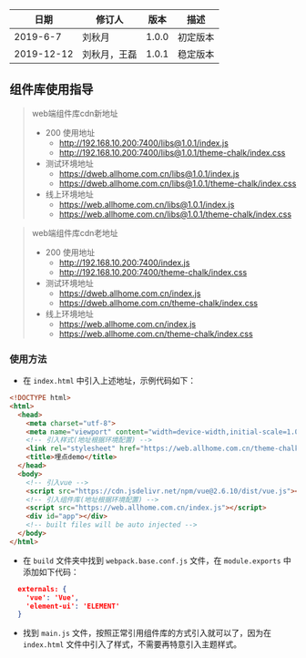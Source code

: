 日期|修订人|版本|描述
--|--|--|--
2019-6-7|刘秋月|1.0.0|初定版本
2019-12-12|刘秋月，王磊|1.0.1|稳定版本

## 组件库使用指导
> web端组件库cdn新地址
> - 200 使用地址
>   - http://192.168.10.200:7400/libs@1.0.1/index.js
>   - http://192.168.10.200:7400/libs@1.0.1/theme-chalk/index.css
> - 测试环境地址
>    - https://dweb.allhome.com.cn/libs@1.0.1/index.js
>    - https://dweb.allhome.com.cn/libs@1.0.1/theme-chalk/index.css
> - 线上环境地址
>    - https://web.allhome.com.cn/libs@1.0.1/index.js
>    - https://web.allhome.com.cn/libs@1.0.1/theme-chalk/index.css

> web端组件库cdn老地址
> - 200 使用地址
>   - http://192.168.10.200:7400/index.js
>   - http://192.168.10.200:7400/theme-chalk/index.css 
> - 测试环境地址
>    - https://dweb.allhome.com.cn/index.js
>    - https://dweb.allhome.com.cn/theme-chalk/index.css
> - 线上环境地址
>    - https://web.allhome.com.cn/index.js
>    - https://web.allhome.com.cn/theme-chalk/index.css



### 使用方法

- 在 `index.html` 中引入上述地址，示例代码如下：

```html
<!DOCTYPE html>
<html>
  <head>
    <meta charset="utf-8">
    <meta name="viewport" content="width=device-width,initial-scale=1.0">
    <!-- 引入样式(地址根据环境配置) -->
    <link rel="stylesheet" href="https://web.allhome.com.cn/theme-chalk/index.css">
    <title>埋点demo</title>
  </head>
  <body>
    <!-- 引入vue -->
    <script src="https://cdn.jsdelivr.net/npm/vue@2.6.10/dist/vue.js"></script>
    <!-- 引入组件库(地址根据环境配置) -->
    <script src="https://web.allhome.com.cn/index.js"></script>
    <div id="app"></div>
    <!-- built files will be auto injected -->
  </body>
</html>
```

- 在 `build` 文件夹中找到 `webpack.base.conf.js` 文件，在 `module.exports` 中添加如下代码：

```JSON
  externals: {
    'vue': 'Vue',
    'element-ui': 'ELEMENT'
  }
```
- 找到 `main.js` 文件，按照正常引用组件库的方式引入就可以了，因为在 `index.html` 文件中引入了样式，不需要再特意引入主题样式。